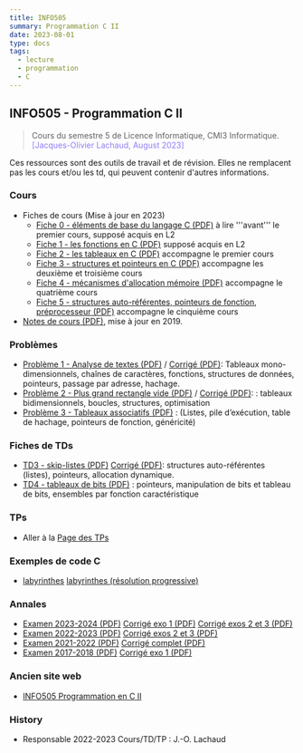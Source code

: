 ```yaml
---
title: INFO505
summary: Programmation C II
date: 2023-08-01
type: docs
tags:
  - lecture
  - programmation
  - C
---
```


## INFO505 - Programmation C II

> Cours du semestre 5 de Licence Informatique, CMI3 Informatique.
> <a style="color:#907bf7;">[Jacques-Olivier Lachaud, August 2023]</a>

Ces ressources sont des outils de travail et de révision. Elles ne
remplacent pas les cours et/ou les td, qui peuvent contenir d'autres
informations.

### Cours

* Fiches de cours (Mise à jour en 2023)
  * [Fiche 0 - éléments de base du langage C (PDF)](Cours/fiche-0.pdf) à lire '''avant''' le premier cours, supposé acquis en L2
  * [Fiche 1 - les fonctions en C (PDF)](Cours/fiche-1.pdf)  supposé acquis en L2
  * [Fiche 2 - les tableaux en C (PDF)](Cours/fiche-2.pdf) accompagne le premier cours
  * [Fiche 3 - structures et pointeurs en C (PDF)](Cours/fiche-3.pdf) accompagne les deuxième et troisième cours 
  * [Fiche 4 - mécanismes d'allocation mémoire (PDF)](Cours/fiche-4.pdf) accompagne le quatrième cours 
  * [Fiche 5 - structures auto-référentes, pointeurs de fonction, préprocesseur (PDF)](Cours/fiche-5.pdf) accompagne le cinquième cours
* [Notes de cours (PDF)](Cours/notes-de-cours.pdf), mise à jour en 2019.

### Problèmes

* [Problème 1 - Analyse de textes (PDF)](Problemes/probleme-1.pdf) / [Corrigé (PDF)](Problemes/probleme-1-sol.pdf):
  Tableaux mono-dimensionnels, chaînes de caractères, fonctions,
  structures de données, pointeurs, passage par adresse, hachage.
* [Problème 2 - Plus grand rectangle vide (PDF)](Problemes/probleme-2.pdf) / [Corrigé (PDF)](Problemes/probleme-2-sol.pdf): :
  tableaux bidimensionnels, boucles, structures, optimisation
* [Problème 3 - Tableaux associatifs (PDF)](Problemes/probleme-3.pdf) : (Listes, pile d’exécution, table de hachage, pointeurs de fonction, généricité)

### Fiches de TDs

* [TD3 - skip-listes (PDF)](TDs/td-3.pdf) [Corrigé (PDF)](TDs/td-3-sol.pdf): structures auto-référentes (listes), pointeurs, allocation dynamique.
* [TD4 - tableaux de bits (PDF)](TDs/td-4.pdf) : pointeurs, manipulation de bits et tableau de bits, ensembles par fonction caractéristique

### TPs

* Aller à la [Page des TPs](Tests/html)

### Exemples de code C

* [labyrinthes](Lessons/lesson-3-a.c) [labyrinthes (résolution progressive)](Lessons/lesson-3-b.c)

### Annales

* [Examen 2023-2024 (PDF)](Examens/examen-2023-2024.pdf) [Corrigé exo 1 (PDF)](Examens/examen-sol-exo1-2023-2024.pdf) [Corrigé exos 2 et 3 (PDF)](Examens/examen-sol-2023-2024.pdf)
* [Examen 2022-2023 (PDF)](Examens/examen-2022-2023.pdf) [Corrigé exos 2 et 3 (PDF)](Examens/examen-sol-2022-2023.pdf)
* [Examen 2021-2022 (PDF)](Examens/examen-2021-2022.pdf) [Corrigé complet (PDF)](Examens/examen-sol-2021-2022.pdf)
* [Examen 2017-2018 (PDF)](Examens/examen-2017-2018.pdf) [Corrigé exo 1 (PDF)](Examens/examen-sol-exo1-2017-2018.pdf)

### Ancien site web

* [INFO505 Programmation en C II ](http://os-vps418.infomaniak.ch:1250/mediawiki/index.php/INFO505_:_Programmation_C) 

### History

* Responsable 2022-2023 Cours/TD/TP : J.-O. Lachaud